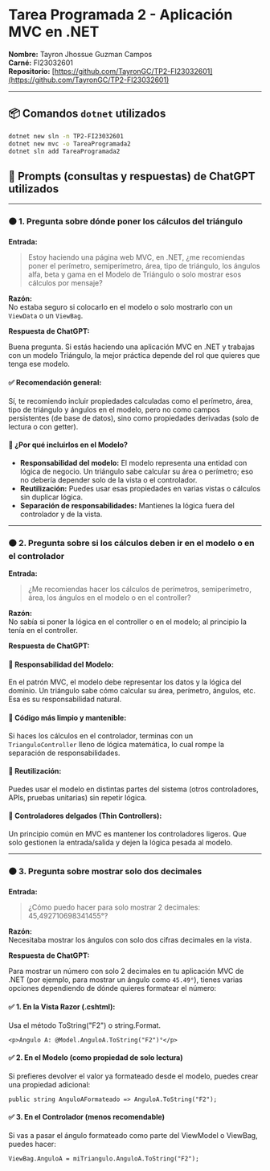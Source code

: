 # Tarea Programada 2 - Aplicación MVC en .NET

**Nombre:** Tayron Jhossue Guzman Campos  
**Carné:** FI23032601  
**Repositorio:** [https://github.com/TayronGC/TP2-FI23032601](https://github.com/TayronGC/TP2-FI23032601)

---

## 📦 Comandos `dotnet` utilizados

```bash
dotnet new sln -n TP2-FI23032601
dotnet new mvc -o TareaProgramada2
dotnet sln add TareaProgramada2
```

## 🤖 Prompts (consultas y respuestas) de ChatGPT utilizados

---

### 🟠 1. Pregunta sobre dónde poner los cálculos del triángulo

**Entrada:**

> Estoy haciendo una página web MVC, en .NET, ¿me recomiendas poner el perímetro, semiperímetro, área, tipo de triángulo, los ángulos alfa, beta y gama en el Modelo de Triángulo o solo mostrar esos cálculos por mensaje?

**Razón:**  
No estaba seguro si colocarlo en el modelo o solo mostrarlo con un `ViewData` o un `ViewBag`.

**Respuesta de ChatGPT:**

Buena pregunta. Si estás haciendo una aplicación MVC en .NET y trabajas con un modelo Triángulo, la mejor práctica depende del rol que quieres que tenga ese modelo.

#### ✅ Recomendación general:
Sí, te recomiendo incluir propiedades calculadas como el perímetro, área, tipo de triángulo y ángulos en el modelo, pero no como campos persistentes (de base de datos), sino como propiedades derivadas (solo de lectura o con getter).

#### 🎯 ¿Por qué incluirlos en el Modelo?

- **Responsabilidad del modelo:** El modelo representa una entidad con lógica de negocio. Un triángulo sabe calcular su área o perímetro; eso no debería depender solo de la vista o el controlador.
- **Reutilización:** Puedes usar esas propiedades en varias vistas o cálculos sin duplicar lógica.
- **Separación de responsabilidades:** Mantienes la lógica fuera del controlador y de la vista.

---

### 🟠 2. Pregunta sobre si los cálculos deben ir en el modelo o en el controlador

**Entrada:**

> ¿Me recomiendas hacer los cálculos de perímetros, semiperímetro, área, los ángulos en el modelo o en el controller?

**Razón:**  
No sabía si poner la lógica en el controller o en el modelo; al principio la tenía en el controller.

**Respuesta de ChatGPT:**

#### 🔹 Responsabilidad del Modelo:
En el patrón MVC, el modelo debe representar los datos y la lógica del dominio. Un triángulo sabe cómo calcular su área, perímetro, ángulos, etc. Esa es su responsabilidad natural.

#### 🔹 Código más limpio y mantenible:
Si haces los cálculos en el controlador, terminas con un `TrianguloController` lleno de lógica matemática, lo cual rompe la separación de responsabilidades.

#### 🔹 Reutilización:
Puedes usar el modelo en distintas partes del sistema (otros controladores, APIs, pruebas unitarias) sin repetir lógica.

#### 🔹 Controladores delgados (Thin Controllers):
Un principio común en MVC es mantener los controladores ligeros. Que solo gestionen la entrada/salida y dejen la lógica pesada al modelo.

---

### 🟠 3. Pregunta sobre mostrar solo dos decimales

**Entrada:**

> ¿Cómo puedo hacer para solo mostrar 2 decimales: 45,492710698341455°?

**Razón:**  
Necesitaba mostrar los ángulos con solo dos cifras decimales en la vista.

**Respuesta de ChatGPT:**

Para mostrar un número con solo 2 decimales en tu aplicación MVC de .NET (por ejemplo, para mostrar un ángulo como `45.49°`), tienes varias opciones dependiendo de dónde quieres formatear el número:

#### ✅ 1. En la Vista Razor (.cshtml):
Usa el método ToString("F2") o string.Format.
```cshtml
<p>Ángulo A: @Model.AnguloA.ToString("F2")°</p>
```

#### ✅ 2. En el Modelo (como propiedad de solo lectura)
Si prefieres devolver el valor ya formateado desde el modelo, puedes crear una propiedad adicional:
```cshtml
public string AnguloAFormateado => AnguloA.ToString("F2");
```

#### ✅ 3. En el Controlador (menos recomendable)
Si vas a pasar el ángulo formateado como parte del ViewModel o ViewBag, puedes hacer:
```cshtml
ViewBag.AnguloA = miTriangulo.AnguloA.ToString("F2");
```